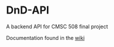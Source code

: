 # DnD-API

A backend API for CMSC 508 final project

Documentation found in the [wiki](https://github.com/r-best/DnD-API/wiki/API-Reference)
